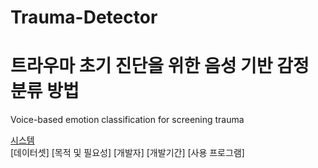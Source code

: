 # Trauma-Detector
# 트라우마 초기 진단을 위한 음성 기반 감정 분류 방법
Voice-based emotion classification for screening trauma

[시스템 ](#-시스템-설명)  
[데이터셋]
[목적 및 필요성]
[개발자]
[개발기간]
[사용 프로그램]
